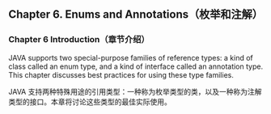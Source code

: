 ## Chapter 6. Enums and Annotations（枚举和注解）

### Chapter 6 Introduction（章节介绍）

JAVA supports two special-purpose families of reference types: a kind of class called an enum type, and a kind of interface called an annotation type. This chapter discusses best practices for using these type families.

JAVA 支持两种特殊用途的引用类型：一种称为枚举类型的类，以及一种称为注解类型的接口。本章将讨论这些类型的最佳实际使用。

